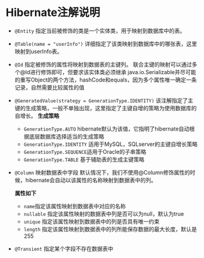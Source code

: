 # Hibernate注解说明

* `@Entity` 指定当前被修饰的类是一个实体类，用于映射到数据库中的表。

* `@Table(name = "userInfo")` 详细指定了该类映射到数据库中的哪张表，这里映射到userInfo表。

* `@Id` 指定被修饰的属性将映射到数据表的主键列。
联合主键的映射可以通过多个@Id进行修饰即可，但要求该实体类必须继承 java.io.Serializable并尽可能的重写Object的两个方法，hashCode和equals，因为多个属性唯一确定一条记录，自然需要比较属性的值

* `@GeneratedValue(strategy = GenerationType.IDENTITY)` 该注解指定了主键的生成策略，一般不单独出现，这里指定了主键自增的策略为使用数据库的自增长。
  **生成策略**
  * `GenerationType.AUTO` hibernate默认为该值，它指明了hibernate自动根据底层数据库选择适当的生成策略
  * `GenerationType.IDENTITY` 适用于MySQL，SQLserver的主键自增长策略
  * `GenerationType.SEQUENCE`适用于Oracle的子串策略
  * `GenerationType.TABLE` 基于辅助表的生成主键策略

* `@Column` 映射数据表中字段
默认情况下，我们不使用@Column修饰属性的时候，hibernate会自动以该属性的名称映射到数据表中的列。

  **属性如下**

  * `name`指定该属性映射到数据表中对应的名称
  * `nullable` 指定该属性映射的数据表中列是否可以为null，默认为true
  * `unique` 指定该属性映射到数据表中的列是否具有唯一约束
  * `length` 指定该属性映射到数据表中的列所能保存数据的最大长度，默认是255

* `@Transient` 指定某个字段不存在数据表中
